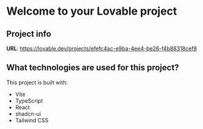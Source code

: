 # Welcome to your Lovable project

## Project info

**URL**: https://lovable.dev/projects/efefc4ac-e9ba-4ee4-be26-f4b88318cef8



## What technologies are used for this project?

This project is built with:

- Vite
- TypeScript
- React
- shadcn-ui
- Tailwind CSS
